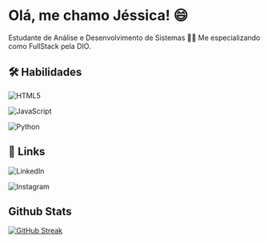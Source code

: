 
  # Olá, me chamo Jéssica! 😄


Estudante de Análise e Desenvolvimento de Sistemas 👩‍🎓
Me especializando como FullStack pela DIO. 




## 🛠 Habilidades
![HTML5](https://img.shields.io/badge/HTML5-000?style=for-the-badge&logo=html5)

![JavaScript](https://img.shields.io/badge/JavaScript-000?style=for-the-badge&logo=javascript)

![Python](https://img.shields.io/badge/Python-000?style=for-the-badge&logo=Python)








## 🔗 Links

![LinkedIn](https://img.shields.io/badge/Linkedin-0a66c2?style=for-the-badge&logo=Linkedin&)

![Instagram](https://img.shields.io/badge/instagram-000?style=for-the-badge&logo=Instagram&)
## Github Stats

[![GitHub Streak](https://streak-stats.demolab.com/?user=jesgalves&theme=bear&background=000&border=30A3DC&dates=FFF)](https://git.io/streak-stats)

